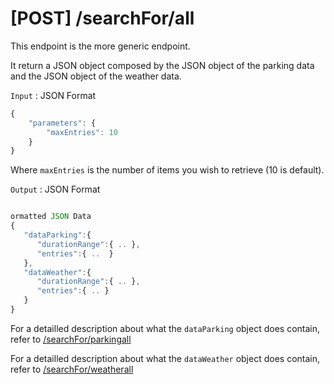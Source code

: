 # [POST] /searchFor/all

This endpoint is the more generic endpoint. 

It return a JSON object composed by the JSON object of the parking data and the JSON object of the weather data.

`Input` : JSON Format 
```javascript 
{
    "parameters": {
        "maxEntries": 10
    }
}
```

Where `maxEntries` is the number of items you wish to retrieve (10 is default).

`Output` : JSON Format

```javascript

ormatted JSON Data
{  
   "dataParking":{  
      "durationRange":{ .. },
      "entries":{ ..  }
   },
   "dataWeather":{  
      "durationRange":{ .. },
      "entries":{ .. }
   }
}

```

For a detailled description about what the `dataParking` object does contain, refer to [/searchFor/parkingall](https://github.com/LucasL13/citypulse-api#post-searchforparkingall)

For a detailled description about what the `dataWeather` object does contain, refer to [/searchFor/weatherall](https://github.com/LucasL13/citypulse-api#post-searchforweatherall)